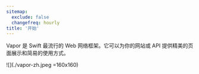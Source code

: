 ```yaml
---
sitemap:
  exclude: false
  changefreq: hourly
title: '开始'
---
```


Vapor 是 Swift 最流行的 Web 网络框架。它可以为你的网站或 API 提供精美的页面展示和简易的使用方式。

![](./vapor-zh.jpeg =160x160)

